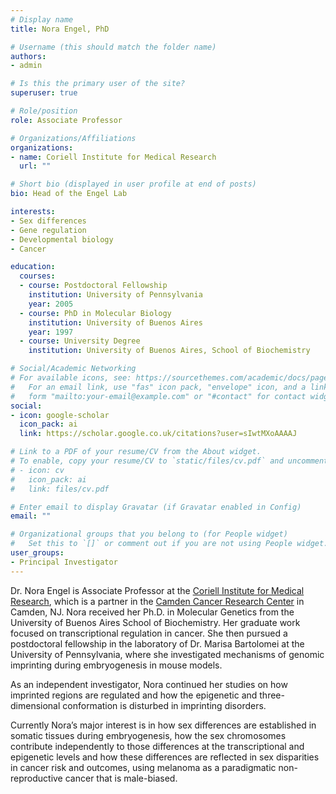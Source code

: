 ```yaml
---
# Display name
title: Nora Engel, PhD

# Username (this should match the folder name)
authors:
- admin

# Is this the primary user of the site?
superuser: true

# Role/position
role: Associate Professor

# Organizations/Affiliations
organizations:
- name: Coriell Institute for Medical Research
  url: ""

# Short bio (displayed in user profile at end of posts)
bio: Head of the Engel Lab

interests:
- Sex differences
- Gene regulation
- Developmental biology
- Cancer

education:
  courses:
  - course: Postdoctoral Fellowship
    institution: University of Pennsylvania
    year: 2005
  - course: PhD in Molecular Biology
    institution: University of Buenos Aires
    year: 1997
  - course: University Degree
    institution: University of Buenos Aires, School of Biochemistry

# Social/Academic Networking
# For available icons, see: https://sourcethemes.com/academic/docs/page-builder/#icons
#   For an email link, use "fas" icon pack, "envelope" icon, and a link in the
#   form "mailto:your-email@example.com" or "#contact" for contact widget.
social:
- icon: google-scholar
  icon_pack: ai
  link: https://scholar.google.co.uk/citations?user=sIwtMXoAAAAJ

# Link to a PDF of your resume/CV from the About widget.
# To enable, copy your resume/CV to `static/files/cv.pdf` and uncomment the lines below.
# - icon: cv
#   icon_pack: ai
#   link: files/cv.pdf

# Enter email to display Gravatar (if Gravatar enabled in Config)
email: ""

# Organizational groups that you belong to (for People widget)
#   Set this to `[]` or comment out if you are not using People widget.
user_groups:
- Principal Investigator
---
```


Dr. Nora Engel is Associate Professor at the [Coriell Institute for Medical Research](https://www.coriell.org/), which is a partner in the [Camden Cancer Research Center](https://www.coriell.org/ccrcnj/) in Camden, NJ. Nora received her Ph.D. in Molecular Genetics from the University of Buenos Aires School of Biochemistry. Her graduate work focused on transcriptional regulation in cancer. She then pursued a postdoctoral fellowship in the laboratory of Dr. Marisa Bartolomei at the University of Pennsylvania, where she investigated mechanisms of genomic imprinting during embryogenesis in mouse models. 

As an independent investigator, Nora continued her studies on how imprinted regions are regulated and how the epigenetic and three-dimensional conformation is disturbed in imprinting disorders.

Currently Nora’s major interest is in how sex differences are established in somatic tissues during embryogenesis, how the sex chromosomes contribute independently to those differences at the transcriptional and epigenetic levels and how these differences are reflected in sex disparities in cancer risk and outcomes, using melanoma as a paradigmatic non-reproductive cancer that is male-biased.